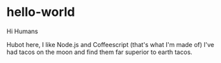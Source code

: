 # hello-world

Hi Humans

Hubot here, I like Node.js and Coffeescript (that's what I'm made of)
I've had tacos on the moon and find them far superior to earth tacos.


